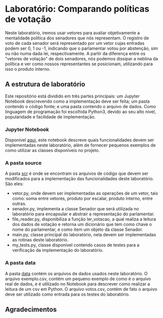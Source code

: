# Laboratório: Comparando políticas de votação

Neste laboratório, iremos usar vetores para avaliar objetivamente a mentalidade política dos senadores que nós representam. O registro de voto de cada senador será representado por um vetor cujas entradas podem ser 0, 1 ou -1, indicando que o parlamentar votou por abstenção, sim ou não numa dada lei, respectivamente. A partir da diferença entre os "vetores de votação" de dois senadores, nós podemos dissipar a neblina da política e ver como nossos representantes se posicionam, utilizando para isso o produto interno.

## A estrutura de laboratório

Este repositório está dividido em três partes principais: um Jupyter Notebook descrevendo como a implementação deve ser feita; um pasta contendo o código fonte; e uma pasta contendo o arquivo de dados. Como linguagem de programação foi escolhida Python3, devido ao seu alto nível, popularidade e facilidade de implementação.

### Jupyter Notebook

Disponível [aqui](descricao.ipynb), este notebook descreve quais funcionalidades devem ser implementadas neste laboratório, além de fornecer pequenos exemplos de como utilizar as classes disponíveis no projeto.

### A pasta source

A pasta [scr](src) é onde se encontram os arquivos de código que devem ser modificados para a implementação das funcionalidades deste laboratório. São eles:
 - vetor.py, onde devem ser implementadas as operações de um vetor, tais como: soma entre vetores, produto por escalar, produto interno, entre outras.
 - senador.py, implementa a classe Senador que será utilizada no laboratório para encapsular e abstrair a representação do parlamentar.
 - file_reader.py, disponibiliza a função ler_votacao, a qual realiza a leitura dos dados de votação e retorna um dicionário que tem como chave o nome do parlamentar, e como item um objeto da classe Senador.
 - main.py, classe principal do laboratório, nela devem ser implementadas as rotinas deste laboratório.
 - my_tests.py, classe disponível contendo casos de testes para a verificação da implementação do laboratório.

### A pasta data

A pasta [data](data) contém os arquivos de dados usados neste laboratório. O arquivo exemplo.csv, contém um pequeno exemplo de como é o arquivo real de dados, e é utilizado no Notebook para descrever como realizar a leitura de um csv em Python. O arquivo votos.csv, contém de fato o arquivo deve ser utilizado como entrada para os testes do laboratório.

## Agradecimentos


